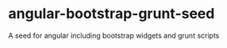 angular-bootstrap-grunt-seed
============================

A seed for angular including bootstrap widgets and grunt scripts